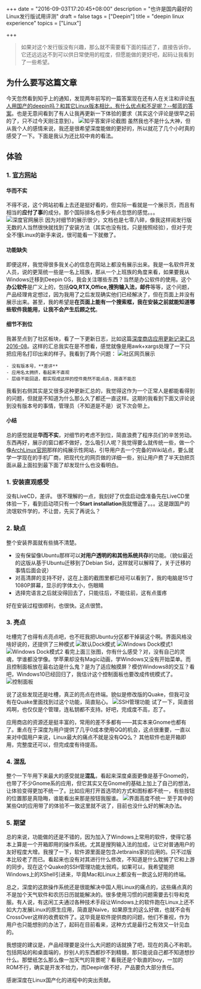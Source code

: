 +++
date = "2016-09-03T17:20:45+08:00"
description = "也许是国内最好的Linux发行版试用评测"
draft = false
tags = ["Deepin"]
title = "deepin linux experience"
topics = ["Linux"]

+++

> 如果对这个发行版没有兴趣，那么就不需要看下面的描述了，直接告诉你，它还远远达不到可以供日常使用的程度，但愿能做的更好吧，起码让我看到了一些希望。

## 为什么要写这篇文章

今天忽然看到知乎上的通知，发现两年前写的一篇答案现在还有人在关注和评论[有人用国产的deepin吗？和其它Linux版本相比，有什么优点和不足呢？--郁蓝的答案](https://www.zhihu.com/question/19694358/answer/26227403?group_id=748099576984006656#comment-158674705)。也是无意间看到了有人让我再更新一下体验的要求（其实这个评论是很早之前的了，只不过今天刚注意到）。
![知乎答案评论截图][1]
虽然我也不是什么大神，但从我个人的感情来说，我还是很希望深度能做的更好的，所以就花了几个小时真的感受了一下。下面是我认为还比较中肯的看法。

## 体验
### 1. [官方网站](https://www.deepin.org/)
#### 华而不实
不得不说，这个网站初看上去还是挺好看的，但实际一看就是一个展示页，而且有相当的**应付了事**的成分。那个国际排名也多少有点忽悠的感觉。。。
![深度官网展示][2]
因为对细节的展示很少，文档也是七零八碎，像我这样阅发行版无数的人当然很快就找到了安装方法（其实也没有找，只是按照经验），但对于完全不懂Linux的新手来说，很可能看一下就撤了。

#### 功能缺失
即便这样，我觉得很多我关心的信息在网站上都没有展示出来。我是一名软件开发人员，说的更笼统一些是一名上班族，那从一个上班族的角度来看，如果要我从Windows迁移到Deepin OS，我会关注哪些东西？当然是办公软件的使用。这个**办公软件**是广义上的，包括**QQ,RTX,Office,搜狗输入法，邮件**等等，这个问题，产品经理肯定想过，因为我用了之后发现确实他们已经解决了，但在页面上并没有展示出来。甚至，我的希望是**在页面上能有一个搜索框，我在安装之前就能知道哪些软件我能用，让我不会产生后顾之忧**。

#### 细节不到位
我甚至点到了社区板块，看了一下更新日志，比如这篇[深度商店应用更新记录汇总2016-08](http://blog.deepin.org/2016/08/update-record-of-applications-in-deepin-store-2016-08/)。这样的汇总我实在是不想看，感觉就像是用awk+xargs处理了一下只把应用名打印出来的样子。我看到了两个问题：
![社区网页展示][3]

    - 没有版本号，**差评**
    - 应用名太拥挤，看起来不直观
    - 层级不能回退，都实现成这样的控件竟然不能点击，简直不能忍
    
我看到右侧其实是又很多这种更新汇总的，我觉得这作为一个正常人是都能看得到的问题，但就是不知道为什么那么久了都还一直这样。这期的我看到下面又评论说到没有版本号的事情，管理员（不知道是不是）说下次会带上。

#### 小结
总的感觉就是**华而不实**，对细节的考虑不到位，简直浪费了程序员们的辛苦劳动。东西再好，展示的窗口都不做好，怎么吸引人呢？我觉得要么就传统一些，做一个像[ArchLinux官网](https://www.archlinux.org/)那样的纯展示性网站，引导用户去一个完备的Wiki站点，要么就学一学现在的手机厂商，把现代化的网页做的详细一些，别让用户费了半天劲把页面从最上面拉到最下面了却发现什么也没看明白。

### 1. 安装直观感受
没有LiveCD，差评。
很不理解的一点，我刻好了优盘启动盘准备先在LiveCD里体验一下，看到启动项只有一个**Start installation**我就懵逼了。。。这是跟国产的流氓软件学的，不让尝，先买了再说么？

### 2. 缺点
整个安装界面就有些搞不清楚。
    
- 没有保留像Ubuntu那样可以**对用户透明的和其他系统共存**的功能。（貌似最近的这版从基于Ubuntu迁移到了Debian Sid，这样就可以解释了，关于迁移的事情后面会说）
- 对高清屏的支持不好，这在上面的截图里都已经可以看到了，我的电脑是15寸1080P屏幕，显示的字体太小，伤眼睛
- 选择完语言之后就没得回去了，只能往后，不能往前，这有点蛋疼

好在安装过程很顺利，也很快。这点很赞。
    
### 3. 亮点
吐槽完了也得有点亮点吧，也不旺我把Ubuntu分区都干掉装这个啊。界面风格没啥好说的，还提供了三种模式
![默认Dock模式][4]
![Windows Dock模式1][5]
![Windows Dock模式2][6]
看完上面三张图，你有什么感受？对，没有自己的灵魂，学谁都没学像。学苹果却没有Magic动画，学Windows又没有开始菜单。而且控制面板放在最右边是什么鬼？是为了适应触摸屏？模仿Windows8的交互？看吧，Windows10已经回归了，我估计这个控制面板也要改成传统模式了。
![控制面板][7]

说了这些发现还是吐槽，真正的亮点在终端。貌似是修改版的Quake，但我可没有在Quake里面找到过这个功能，简直贴心。
![SSH管理功能][8]
试了一下，简直弱鸡啊，也仅仅是个管理，连私钥都不支持。好吧，完成度不高，忍了。

应用商店的资源还是挺丰富的，常用的差不多都有——其实本来Gnome也都有了。重点在于深度为用户提供了几乎0成本使用QQ的机会，这点很重要，一直以来对中国用户来说，Linux最大的痛点不就是没有QQ么？
其他软件也是开箱即用，完整度还可以，但完成度有待提高。

### 4. 混乱
整个一下午用下来最大的感受就是**混乱**，看起来深度桌面更像是基于Gnome的，也带了不少Gnome系的应用，但它其实又在Gnome的基础上加上了自己的想法，让体验变得更加不统一了。比如应用打开首选项的方式和图标都不统一，有些按钮的位置那是真隐晦，谁能看出来那是按钮我服谁。
![界面高度不统一][9]
至于其中的某些Qt的应用带了的体验不一致这里就不说了，目前也没什么好的解决办法。

### 5. 期望
总的来说，功能做的还是不错的，因为加入了Windows上常用的软件，使得它基本上算是一个开箱即用的操作系统。尤其是搜狗输入法的加成，让它对普通用户的友好程度大增。我搜了一下，软件源里面是包含Jetbrains家的应用的。只不过版本比较老了而已。看起来也没有对其进行什么修改，不知道是什么耽搁了它和上游的同步。现在这个Quake的SSH管理功能太弱鸡，如果可以，我希望能把Windows上的XShell引进来，毕竟Mac和Linux上都没有一款这么好用的终端。

总之，深度的这款操作系统还是很能解决中国人用Linux的痛点的，这些痛点真的不是加个天气软件和农历日历就能解决的。很多使用习惯的问题需要去引导和克服。有人说，有这闲工夫通过各种技术手段让Windows上的软件跑在Linux上还不如大力发展Linux的原生应用，简直是Naive，如果原生的这么好做，也就不会有CrossOver这样的收费软件了。这毕竟是软件提供商的问题，他们不重视，作为用户也只能想别的办法了，起码在目前看来，这种方式是最行之有效又一针见血的。

我想提的建议是，产品经理要是没什么大问题的话就换了吧，现在的真心不称职。包括网站的和桌面端的，抄别人的东西都抄不到精髓，那只能说自己都不知道想抄什么。那壁纸怎么那么像一加天气的背景呢？看我还是个耿直的boy，一加的ROM不行，确实是开发不给力，而Deepin做不好，产品要负大部分责任。

感谢深度在Linux国产化的进程中的突出贡献。

  [1]: http://7xn2pe.com1.z0.glb.clouddn.com/DeepinScreenshot20160814221945.png
  [2]: http://7xn2pe.com1.z0.glb.clouddn.com/DeepinScreenshot20160814225102.png
  [3]: http://7xn2pe.com1.z0.glb.clouddn.com/DeepinScreenshot20160814225410.png
  [4]: http://7xn2pe.com1.z0.glb.clouddn.com/DeepinScreenshot20160814180441.png
  [5]: http://7xn2pe.com1.z0.glb.clouddn.com/DeepinScreenshot20160814230948.png
  [6]: http://7xn2pe.com1.z0.glb.clouddn.com/DeepinScreenshot20160814231109.png
  [7]: http://7xn2pe.com1.z0.glb.clouddn.com/DeepinScreenshot20160814231725.png
  [8]: http://7xn2pe.com1.z0.glb.clouddn.com/DeepinScreenshot20160814232511.png
  [9]: http://7xn2pe.com1.z0.glb.clouddn.com/DeepinScreenshot20160814235541.png
